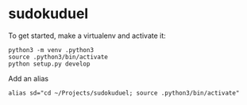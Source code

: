 # sudokuduel

To get started, make a virtualenv and activate it:

```
python3 -m venv .python3
source .python3/bin/activate
python setup.py develop
```

Add an alias

```angular2
alias sd="cd ~/Projects/sudokuduel; source .python3/bin/activate"
```